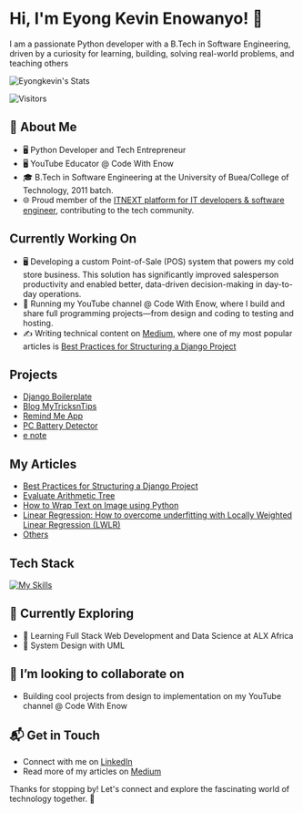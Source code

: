 # Hi, I'm Eyong Kevin Enowanyo! 👋

I am a passionate Python developer with a B.Tech in Software Engineering, driven by a curiosity for learning, building, solving real-world problems, and teaching others

![Eyongkevin's Stats](https://github-readme-stats.vercel.app/api?username=Eyongkevin&theme=vue-dark&show_icons=true&hide_border=true&count_private=true)

![Visitors](https://komarev.com/ghpvc/?username=Eyongkevin)
## 🚀 About Me

- 🖥 Python Developer and Tech Entrepreneur
- 🖥 YouTube Educator @ Code With Enow
- 🎓 B.Tech in Software Engineering at the University of Buea/College of Technology, 2011 batch.
- 🌐 Proud member of the [ITNEXT platform for IT developers & software engineer](https://itnext.io/), contributing to the tech community.

## Currently Working On
- 🖥 Developing a custom Point-of-Sale (POS) system that powers my cold store business. This solution has significantly improved salesperson productivity and enabled better, data-driven decision-making in day-to-day operations.
- 💪 Running my YouTube channel @ Code With Enow, where I build and share full programming projects—from design and coding to testing and hosting.
- ✍️ Writing technical content on [Medium](https://medium.com/%40tonyparkerkenz), where one of my most popular articles is [Best Practices for Structuring a Django Project](https://medium.com/itnext/best-practices-for-structuring-a-django-project-23b8c1181e3f)

## Projects
- [Django Boilerplate](https://github.com/Eyongkevin/django-boilerplate)
- [Blog MyTricksnTips](https://github.com/Eyongkevin/TricksTips-blog)
- [Remind Me App](https://github.com/Eyongkevin/remindme-app)
- [PC Battery Detector](https://github.com/Eyongkevin/PC-Battery-Detector)
- [e note](https://github.com/Eyongkevin/e-note)

## My Articles
- [Best Practices for Structuring a Django Project](https://medium.com/itnext/best-practices-for-structuring-a-django-project-23b8c1181e3f)
- [Evaluate Arithmetic Tree](https://medium.com/itnext/evaluate-arithmetic-tree-052d69106b99)
- [How to Wrap Text on Image using Python](https://medium.com/itnext/how-to-wrap-text-on-image-using-python-8f569860f89e)
- [Linear Regression: How to overcome underfitting with Locally Weighted Linear Regression (LWLR)](https://medium.com/itnext/linear-regression-how-to-overcome-underfitting-with-locally-weight-linear-regression-lwlr-e867f0cde4a4)
- [Others](https://medium.com/@tonyparkerkenz)


## Tech Stack
[![My Skills](https://skillicons.dev/icons?i=py,django,postgres,docker,git)](https://skillicons.dev)

## 🌱 Currently Exploring

- 🚀 Learning Full Stack Web Development and Data Science at ALX Africa
- 🚀 System Design with UML

## 👯 I’m looking to collaborate on
- Building cool projects from design to implementation on my YouTube channel @ Code With Enow

## 📬 Get in Touch

- Connect with me on [LinkedIn](https://www.linkedin.com/in/eyong-enowanyo/)
- Read more of my articles on [Medium](https://medium.com/@tonyparkerkenz)

Thanks for stopping by! Let's connect and explore the fascinating world of technology together. 🚀
